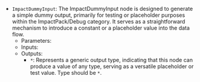- `ImpactDummyInput`: The ImpactDummyInput node is designed to generate a simple dummy output, primarily for testing or placeholder purposes within the ImpactPack/Debug category. It serves as a straightforward mechanism to introduce a constant or a placeholder value into the data flow.
    - Parameters:
    - Inputs:
    - Outputs:
        - `*`: Represents a generic output type, indicating that this node can produce a value of any type, serving as a versatile placeholder or test value. Type should be `*`.

